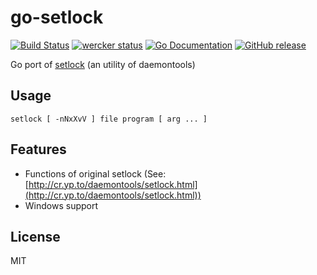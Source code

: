 go-setlock
==

[![Build Status](https://travis-ci.org/moznion/go-setlock.svg?branch=master)](https://travis-ci.org/moznion/go-setlock)
[![wercker status](https://app.wercker.com/status/96120abee397cccab2b78f61a91f8051/s/master "wercker status")](https://app.wercker.com/project/bykey/96120abee397cccab2b78f61a91f8051)
[![Go Documentation](http://img.shields.io/badge/go-documentation-blue.svg)](http://godoc.org/github.com/moznion/go-setlock)
[![GitHub release](http://img.shields.io/github/release/moznion/go-setlock.svg)](https://github.com/moznion/go-setlock/releases)

Go port of [setlock](http://cr.yp.to/daemontools/setlock.html) (an utility of daemontools)

Usage
--

```
setlock [ -nNxXvV ] file program [ arg ... ]
```

Features
--

- Functions of original setlock (See: [http://cr.yp.to/daemontools/setlock.html](http://cr.yp.to/daemontools/setlock.html))
- Windows support

License
--

MIT

